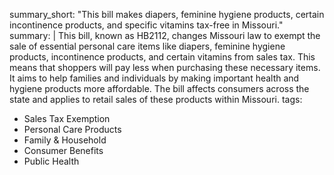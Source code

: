 summary_short: "This bill makes diapers, feminine hygiene products, certain incontinence products, and specific vitamins tax-free in Missouri."
summary: |
  This bill, known as HB2112, changes Missouri law to exempt the sale of essential personal care items like diapers, feminine hygiene products, incontinence products, and certain vitamins from sales tax. This means that shoppers will pay less when purchasing these necessary items. It aims to help families and individuals by making important health and hygiene products more affordable. The bill affects consumers across the state and applies to retail sales of these products within Missouri.
tags:
  - Sales Tax Exemption
  - Personal Care Products
  - Family & Household
  - Consumer Benefits
  - Public Health
